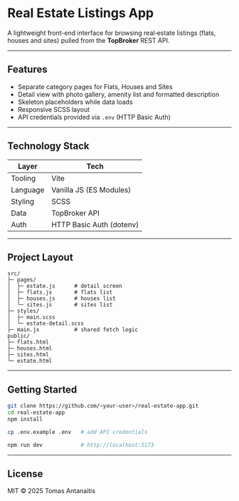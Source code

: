 # Real Estate Listings App

A lightweight front-end interface for browsing real‑estate listings (flats, houses and sites) pulled from the **TopBroker** REST API.

---

## Features

-   Separate category pages for Flats, Houses and Sites
-   Detail view with photo gallery, amenity list and formatted description
-   Skeleton placeholders while data loads
-   Responsive SCSS layout
-   API credentials provided via `.env` (HTTP Basic Auth)

---

## Technology Stack

| Layer    | Tech                     |
| -------- | ------------------------ |
| Tooling  | Vite                     |
| Language | Vanilla JS (ES Modules)  |
| Styling  | SCSS                     |
| Data     | TopBroker API            |
| Auth     | HTTP Basic Auth (dotenv) |

---

## Project Layout

```text
src/
├─ pages/
│  ├─ estate.js      # detail screen
│  ├─ flats.js       # flats list
│  ├─ houses.js      # houses list
│  └─ sites.js       # sites list
├─ styles/
│  ├─ main.scss
│  └─ estate-detail.scss
├─ main.js           # shared fetch logic
public/
├─ flats.html
├─ houses.html
├─ sites.html
└─ estate.html
```

---

## Getting Started

```bash
git clone https://github.com/<your-user>/real-estate-app.git
cd real-estate-app
npm install

cp .env.example .env   # add API credentials

npm run dev            # http://localhost:5173
```

---

## License

MIT © 2025 Tomas Antanaitis

